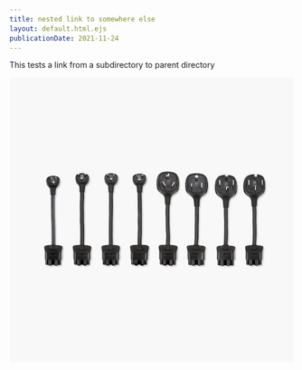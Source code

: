```yaml
---
title: nested link to somewhere else
layout: default.html.ejs
publicationDate: 2021-11-24
---
```


This tests a link from a subdirectory to parent directory

<img id="nested-img-reference"
    src="../../imgdir/img/tesla-nema.jpg"
    resize-width="200"
    resize-to="img/tesla-nema.jpg">

